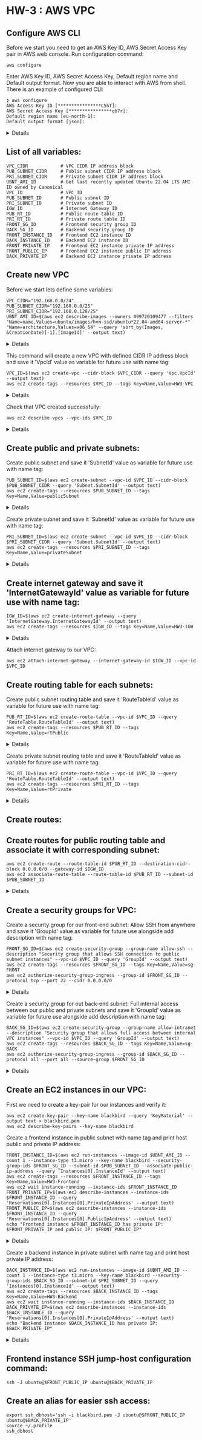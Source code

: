 # HW-3 : AWS VPC
## Configure AWS CLI
Before we start you need to get an AWS Key ID, AWS Secret Access Key pair in AWS web console.
Run configuration command:
```
aws configure
```
Enter AWS Key ID, AWS Secret Access Key, Default region name and Default output format. Now you are able to interact with AWS from shell. There is an example of configured CLI:

```
❯ aws configure
AWS Access Key ID [****************C5ST]:
AWS Secret Access Key [****************qb7r]:
Default region name [eu-north-1]:
Default output format [json]:
```
<details>

![AWS CLI configuration](./screenshots/aws_configure_example.png)
</details>

## List of all variables:

```
VPC_CIDR            # VPC CIDR IP address block
PUB_SUBNET_CIDR     # Public subnet CIDR IP address block
PRI_SUBNET_CIDR     # Private subnet CIDR IP address block
UBNT_AMI_ID         # Get last recently updated Ubuntu 22.04 LTS AMI ID owned by Canonical
VPC_ID              # VPC ID
PUB_SUBNET_ID       # Public subnet ID
PRI_SUBNET_ID       # Private subnet ID
IGW_ID              # Internet Gateway ID
PUB_RT_ID           # Public route table ID
PRI_RT_ID           # Private route table ID
FRONT_SG_ID         # Frontend security group ID
BACK_SG_ID          # Backend security group ID
FRONT_INSTANCE_ID   # Frontend EC2 instance ID
BACK_INSTANCE_ID    # Backend EC2 instance ID
FRONT_PRIVATE_IP    # Frontend EC2 instance private IP address
FRONT_PUBLIC_IP     # Frontend EC2 instance public IP address
BACK_PRIVATE_IP     # Backend EC2 instance private IP address
```

## Create new VPC
Before we start lets define some variables:

```
VPC_CIDR="192.168.0.0/24"
PUB_SUBNET_CIDR="192.168.0.0/25"
PRI_SUBNET_CIDR="192.168.0.128/25"
UBNT_AMI_ID=$(aws ec2 describe-images --owners 099720109477 --filters "Name=name,Values=ubuntu/images/hvm-ssd/ubuntu*22.04-amd64-server-*" "Name=architecture,Values=x86_64" --query 'sort_by(Images, &CreationDate)[-1].[ImageId]' --output text)
```
<details>

![Variables](./screenshots/image1.png)
</details>

This command will create a new VPC with defined CIDR IP address block and save it 'VpcId' value as variable for future use with name tag:

```
VPC_ID=$(aws ec2 create-vpc --cidr-block $VPC_CIDR --query 'Vpc.VpcId' --output text)
aws ec2 create-tags --resources $VPC_ID --tags Key=Name,Value=HW3-VPC
```
<details>

![VPC](./screenshots/image2.png)
</details>

Check that VPC created successfully:

```
aws ec2 describe-vpcs --vpc-ids $VPC_ID
```
<details>

![VPC info](./screenshots/image3.png)
</details>

## Create public and private subnets:
Create public subnet and save it 'SubnetId' value as variable for future use with name tag:

```
PUB_SUBNET_ID=$(aws ec2 create-subnet --vpc-id $VPC_ID --cidr-block $PUB_SUBNET_CIDR --query 'Subnet.SubnetId' --output text)
aws ec2 create-tags --resources $PUB_SUBNET_ID --tags Key=Name,Value=publicSubnet
```
<details>

![Public subnet](./screenshots/image4.png)
</details>

Create private subnet and save it 'SubnetId' value as variable for future use with name tag:
```
PRI_SUBNET_ID=$(aws ec2 create-subnet --vpc-id $VPC_ID --cidr-block $PRI_SUBNET_CIDR --query 'Subnet.SubnetId' --output text)
aws ec2 create-tags --resources $PRI_SUBNET_ID --tags Key=Name,Value=privateSubnet
```
<details>

![Private subnet](./screenshots/image5.png)
</details>

## Create internet gateway and save it 'InternetGatewayId' value as variable for future use with name tag:

```
IGW_ID=$(aws ec2 create-internet-gateway --query 'InternetGateway.InternetGatewayId' --output text)
aws ec2 create-tags --resources $IGW_ID --tags Key=Name,Value=HW3-IGW
```
<details>

![Internet Gateway](./screenshots/image6.png)
</details>

Attach internet gateway to our VPC:

```
aws ec2 attach-internet-gateway --internet-gateway-id $IGW_ID --vpc-id $VPC_ID
```

## Create routing table for each subnets:
Create public subnet routing table and save it 'RouteTableId' value as variable for future use with name tag:

```
PUB_RT_ID=$(aws ec2 create-route-table --vpc-id $VPC_ID --query 'RouteTable.RouteTableId' --output text)
aws ec2 create-tags --resources $PUB_RT_ID --tags Key=Name,Value=rtPublic
```
<details>

![Public route table](./screenshots/image7.png)
</details>

Create private subnet routing table and save it 'RouteTableId' value as variable for future use with name tag:

```
PRI_RT_ID=$(aws ec2 create-route-table --vpc-id $VPC_ID --query 'RouteTable.RouteTableId' --output text)
aws ec2 create-tags --resources $PRI_RT_ID --tags Key=Name,Value=rtPrivate
```
<details>

![Private route table](./screenshots/image8.png)
</details>

## Create routes:
## Create routes for public routing table and associate it with corresponding subnet:

```
aws ec2 create-route --route-table-id $PUB_RT_ID --destination-cidr-block 0.0.0.0/0 --gateway-id $IGW_ID
aws ec2 associate-route-table --route-table-id $PUB_RT_ID --subnet-id $PUB_SUBNET_ID
```
<details>

![Route table association](./screenshots/image9.png)
</details>

## Create a security groups for VPC:
Create a security group for our front-end subnet:
Allow SSH from anywhere and save it 'GroupId' value as variable for future use alongside add description with name tag:

```
FRONT_SG_ID=$(aws ec2 create-security-group --group-name allow-ssh --description "Security group that allows SSH connection to public subnet instances" --vpc-id $VPC_ID --query 'GroupId' --output text)
aws ec2 create-tags --resources $FRONT_SG_ID --tags Key=Name,Value=sg-FRONT
aws ec2 authorize-security-group-ingress --group-id $FRONT_SG_ID --protocol tcp --port 22 --cidr 0.0.0.0/0
```
<details>

![Frontend security group](./screenshots/image10.png)
</details>

Create a security group for out back-end subnet:
Full internal access between our public and private subnets and save it 'GroupId' value as variable for future use alongside add description with name tag:

```
BACK_SG_ID=$(aws ec2 create-security-group --group-name allow-intranet --description "Security group that allows full access between internal VPC instances" --vpc-id $VPC_ID --query 'GroupId' --output text)
aws ec2 create-tags --resources $BACK_SG_ID --tags Key=Name,Value=sg-BACK
aws ec2 authorize-security-group-ingress --group-id $BACK_SG_ID --protocol all --port all --source-group $FRONT_SG_ID
```
<details>

![Backend security group](./screenshots/image11.png)
</details>

## Create an EC2 instances in our VPC:
First we need to create a key-pair for our instances and verify it:

```
aws ec2 create-key-pair --key-name blackbird --query 'KeyMaterial' --output text > blackbird.pem
aws ec2 describe-key-pairs --key-name blackbird
```
Create a frontend instance in public subnet with name tag and print host public and private IP address:

```
FRONT_INSTANCE_ID=$(aws ec2 run-instances --image-id $UBNT_AMI_ID --count 1 --instance-type t3.micro --key-name blackbird --security-group-ids $FRONT_SG_ID --subnet-id $PUB_SUBNET_ID --associate-public-ip-address --query 'Instances[0].InstanceId' --output text)
aws ec2 create-tags --resources $FRONT_INSTANCE_ID --tags Key=Name,Value=HW3-Frontend
aws ec2 wait instance-running --instance-ids $FRONT_INSTANCE_ID
FRONT_PRIVATE_IP=$(aws ec2 describe-instances --instance-ids $FRONT_INSTANCE_ID --query 'Reservations[0].Instances[0].PrivateIpAddress' --output text)
FRONT_PUBLIC_IP=$(aws ec2 describe-instances --instance-ids $FRONT_INSTANCE_ID --query 'Reservations[0].Instances[0].PublicIpAddress' --output text)
echo "Frontend instance $FRONT_INSTANCE_ID has private IP: $FRONT_PRIVATE_IP and public IP: $FRONT_PUBLIC_IP"
```
<details>

![Frontend instance](./screenshots/image12.png)
</details>

Create a backend instance in private subnet with name tag and print host private IP address:

```
BACK_INSTANCE_ID=$(aws ec2 run-instances --image-id $UBNT_AMI_ID --count 1 --instance-type t3.micro --key-name blackbird --security-group-ids $BACK_SG_ID --subnet-id $PRI_SUBNET_ID --query 'Instances[0].InstanceId' --output text)
aws ec2 create-tags --resources $BACK_INSTANCE_ID --tags Key=Name,Value=HW3-Backend
aws ec2 wait instance-running --instance-ids $BACK_INSTANCE_ID
BACK_PRIVATE_IP=$(aws ec2 describe-instances --instance-ids $BACK_INSTANCE_ID --query 'Reservations[0].Instances[0].PrivateIpAddress' --output text)
echo "Backend instance $BACK_INSTANCE_ID has private IP: $BACK_PRIVATE_IP"
```
<details>

![Backend instance](./screenshots/image13.png)
</details>

## Frontend instance SSH jump-host configuration command:

```
ssh -J ubuntu@$FRONT_PUBLIC_IP ubuntu@$BACK_PRIVATE_IP
```

## Create an alias for easier ssh access:

```
export ssh_dbhost='ssh -i blackbird.pem -J ubuntu@$FRONT_PUBLIC_IP ubuntu@$BACK_PRIVATE_IP'
source ~/.profile
ssh_dbhost
```

